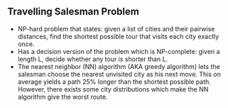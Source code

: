 Travelling Salesman Problem
---------------------------

* NP-hard problem that states: given a list of cities and their pairwise distances, find the shortest possible tour that visits each city exactly once.
* Has a decision version of the problem which is NP-complete: given a length L, decide whether any tour is shorter than L.
* The nearest neighbor (NN) algorithm (AKA greedy algorithm) lets the salesman choose the nearest unvisited city as his next move. This on average yields a path 25% longer than the shortest possible path. However, there exists some city distributions which make the NN algorithm give the worst route.
